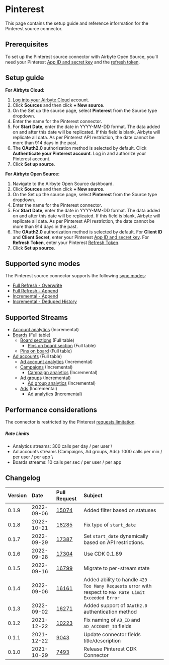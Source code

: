 # Pinterest

This page contains the setup guide and reference information for the Pinterest source connector.

## Prerequisites

To set up the Pinterest source connector with Airbyte Open Source, you'll need your Pinterest [App ID and secret key](https://developers.pinterest.com/docs/getting-started/set-up-app/) and the [refresh token](https://developers.pinterest.com/docs/getting-started/authentication/#Refreshing%20an%20access%20token).

## Setup guide

<!-- env:cloud -->
**For Airbyte Cloud:**

1. [Log into your Airbyte Cloud](https://cloud.airbyte.io/workspaces) account.
2. Click **Sources** and then click **+ New source**.
3. On the Set up the source page, select **Pinterest** from the Source type dropdown.
4. Enter the name for the Pinterest connector.
5. For **Start Date**, enter the date in YYYY-MM-DD format. The data added on and after this date will be replicated. If this field is blank, Airbyte will replicate all data. As per Pinterest API restriction, the date cannot be more than 914 days in the past.
6. The **OAuth2.0** authorization method is selected by default. Click **Authenticate your Pinterest account**. Log in and authorize your Pinterest account.
7. Click **Set up source**.
<!-- /env:cloud -->

<!-- env:oss -->
**For Airbyte Open Source:**

1. Navigate to the Airbyte Open Source dashboard.
2. Click **Sources** and then click **+ New source**.
3. On the Set up the source page, select **Pinterest** from the Source type dropdown.
4. Enter the name for the Pinterest connector.
5. For **Start Date**, enter the date in YYYY-MM-DD format. The data added on and after this date will be replicated. If this field is blank, Airbyte will replicate all data. As per Pinterest API restriction, the date cannot be more than 914 days in the past.
6. The **OAuth2.0** authorization method is selected by default. For **Client ID** and **Client Secret**, enter your Pinterest [App ID and secret key](https://developers.pinterest.com/docs/getting-started/set-up-app/). For **Refresh Token**, enter your Pinterest [Refresh Token](https://developers.pinterest.com/docs/getting-started/authentication/#Refreshing%20an%20access%20token).
7. Click **Set up source**.
<!-- /env:oss -->

## Supported sync modes

The Pinterest source connector supports the following [sync modes](https://docs.airbyte.com/cloud/core-concepts#connection-sync-modes):

* [Full Refresh - Overwrite](https://docs.airbyte.com/understanding-airbyte/glossary#full-refresh-sync)
* [Full Refresh - Append](https://docs.airbyte.com/understanding-airbyte/connections/full-refresh-append)
* [Incremental - Append](https://docs.airbyte.com/understanding-airbyte/connections/incremental-append)
* [Incremental - Deduped History](https://docs.airbyte.com/understanding-airbyte/connections/incremental-deduped-history)

## Supported Streams

* [Account analytics](https://developers.pinterest.com/docs/api/v5/#operation/user_account/analytics) \(Incremental\)
* [Boards](https://developers.pinterest.com/docs/api/v5/#operation/boards/list) \(Full table\)
  * [Board sections](https://developers.pinterest.com/docs/api/v5/#operation/board_sections/list) \(Full table\)
    * [Pins on board section](https://developers.pinterest.com/docs/api/v5/#operation/board_sections/list_pins) \(Full table\)
  * [Pins on board](https://developers.pinterest.com/docs/api/v5/#operation/boards/list_pins) \(Full table\)
* [Ad accounts](https://developers.pinterest.com/docs/api/v5/#operation/ad_accounts/list) \(Full table\)
  * [Ad account analytics](https://developers.pinterest.com/docs/api/v5/#operation/ad_account/analytics) \(Incremental\)
  * [Campaigns](https://developers.pinterest.com/docs/api/v5/#operation/campaigns/list) \(Incremental\)
    * [Campaign analytics](https://developers.pinterest.com/docs/api/v5/#operation/campaigns/list) \(Incremental\)
  * [Ad groups](https://developers.pinterest.com/docs/api/v5/#operation/ad_groups/list) \(Incremental\)
    * [Ad group analytics](https://developers.pinterest.com/docs/api/v5/#operation/ad_groups/analytics) \(Incremental\)
  * [Ads](https://developers.pinterest.com/docs/api/v5/#operation/ads/list) \(Incremental\)
    * [Ad analytics](https://developers.pinterest.com/docs/api/v5/#operation/ads/analytics) \(Incremental\)

## Performance considerations

The connector is restricted by the Pinterest [requests limitation](https://developers.pinterest.com/docs/api/v5/#tag/Rate-limits).

#####  Rate Limits

- Analytics streams: 300 calls per day / per user \
- Ad accounts streams (Campaigns, Ad groups, Ads): 1000 calls per min / per user / per app \
- Boards streams: 10 calls per sec / per user / per app

## Changelog

| Version | Date       | Pull Request                                             | Subject                                                                                                 |
| :------ | :--------- | :------------------------------------------------------- | :------------------------------------------------------------------------------------------------------ |
| 0.1.9   | 2022-09-06 | [15074](https://github.com/airbytehq/airbyte/pull/15074) | Added filter based on statuses |
| 0.1.8   | 2022-10-21 | [18285](https://github.com/airbytehq/airbyte/pull/18285) | Fix type of `start_date`                                                                                |
| 0.1.7   | 2022-09-29 | [17387](https://github.com/airbytehq/airbyte/pull/17387) | Set `start_date` dynamically based on API restrictions.                                                 |
| 0.1.6   | 2022-09-28 | [17304](https://github.com/airbytehq/airbyte/pull/17304) | Use CDK 0.1.89                                                                                          |
| 0.1.5   | 2022-09-16 | [16799](https://github.com/airbytehq/airbyte/pull/16799) | Migrate to per-stream state                                                                             |
| 0.1.4   | 2022-09-06 | [16161](https://github.com/airbytehq/airbyte/pull/16161) | Added ability to handle `429 - Too Many Requests` error with respect to `Max Rate Limit Exceeded Error` |
| 0.1.3   | 2022-09-02 | [16271](https://github.com/airbytehq/airbyte/pull/16271) | Added support of `OAuth2.0` authentication method                                                       |
| 0.1.2   | 2021-12-22 | [10223](https://github.com/airbytehq/airbyte/pull/10223) | Fix naming of `AD_ID` and `AD_ACCOUNT_ID` fields                                                        |
| 0.1.1   | 2021-12-22 | [9043](https://github.com/airbytehq/airbyte/pull/9043)   | Update connector fields title/description                                                               |
| 0.1.0   | 2021-10-29 | [7493](https://github.com/airbytehq/airbyte/pull/7493)   | Release Pinterest CDK Connector                                                                         |
